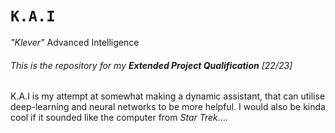 # `K.A.I`
*"Klever"* Advanced Intelligence

###### This is the repository for my ***Extended Project Qualification*** [22/23]

K.A.I is my attempt at somewhat making a dynamic assistant, that can utilise deep-learning and neural networks to be more helpful. I would also be kinda cool if it sounded like the computer from *Star Trek*....

